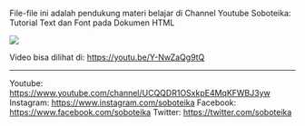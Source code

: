 File-file ini adalah pendukung materi belajar di Channel Youtube Soboteika:
Tutorial Text dan Font pada Dokumen HTML

<img src="https://i.ytimg.com/an_webp/Y-NwZaQg9tQ/mqdefault_6s.webp?du=3000&sqp=CMTL8IEG&rs=AOn4CLBGxMobrba-5oGDEG0y0tI5m1TySg">

Video bisa dilihat di:
https://youtu.be/Y-NwZaQg9tQ

--------------------
Youtube: https://www.youtube.com/channel/UCQQDR1OSxkpE4MqKFWBJ3yw Instagram: https://www.instagram.com/soboteika Facebook: https://www.facebook.com/soboteika Twitter: https://twitter.com/soboteika
